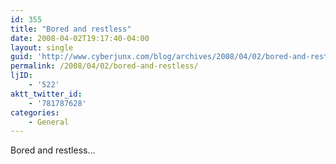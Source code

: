 ```yaml
---
id: 355
title: "Bored and restless"
date: 2008-04-02T19:17:40-04:00
layout: single
guid: 'http://www.cyberjunx.com/blog/archives/2008/04/02/bored-and-restless/'
permalink: /2008/04/02/bored-and-restless/
ljID:
    - '522'
aktt_twitter_id:
    - '781787628'
categories:
    - General
---
```


Bored and restless…